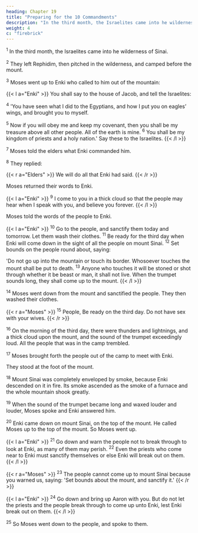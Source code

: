 ```yaml
---
heading: Chapter 19
title: "Preparing for the 10 Commandments"
description: "In the third month, the Israelites came into he wilderness of Sinai"
weight: 4
c: "firebrick"
---
```



<sup>1</sup> In the third month, the Israelites came into he wilderness of Sinai.

<sup>2</sup> They left Rephidim, then pitched in the wilderness, and camped before the mount. 

<sup>3</sup> Moses went up to Enki who called to him out of the mountain:

{{< l a="Enki" >}}
You shall say to the house of Jacob, and tell the Israelites: 

<sup>4</sup> 'You have seen what I did to the Egyptians, and how I put you on eagles’ wings, and brought you to myself. 

<sup>5</sup> Now if you will obey me and keep my covenant, then you shall be my treasure above all other people. All of the earth is mine. <sup>6</sup> You shall be my kingdom of priests and a holy nation.' Say these to the Israelites.
{{< /l >}}


<sup>7</sup> Moses told the elders what Enki commanded him.

<sup>8</sup> They replied:

{{< r a="Elders" >}}
We will do all that Enki had said. 
{{< /r >}}

Moses returned their words to Enki. 

{{< l a="Enki" >}}
<sup>9</sup> I come to you in a thick cloud so that the people may hear when I speak with you, and believe you forever. 
{{< /l >}}

Moses told the words of the people to Enki.


{{< l a="Enki" >}}
<sup>10</sup> Go to the people, and sanctify them today and tomorrow. Let them wash their clothes. <sup>11</sup> Be ready for the third day when Enki will come down in the sight of all the people on mount Sinai. <sup>12</sup> Set bounds on the people round about, saying: 

'Do not go up into the mountain or touch its border. Whosoever touches the mount shall be put to death. <sup>13</sup> Anyone who touches it will be stoned or shot through whether it be beast or man, it shall not live. When the trumpet sounds long, they shall come up to the mount.
{{< /l >}}

<sup>14</sup> Moses went down from the mount and sanctified the people. They then washed their clothes.

{{< r a="Moses" >}}
<sup>15</sup> People, Be ready on the third day. Do not have sex with your wives.
{{< /r >}}


<sup>16</sup> On the morning of the third day, there were thunders and lightnings, and a thick cloud upon the mount, and the sound of the trumpet exceedingly loud. All the people that was in the camp trembled.

<sup>17</sup> Moses brought forth the people out of the camp to meet with Enki.

They stood at the foot of the mount. 

<sup>18</sup> Mount Sinai was completely enveloped by smoke, because Enki descended on it in fire. Its smoke ascended as the smoke of a furnace and the whole mountain shook greatly. 

<sup>19</sup> When the sound of the trumpet became long and waxed louder and louder, Moses spoke and Enki answered him.

<sup>20</sup> Enki came down on mount Sinai, on the top of the mount. He called Moses up to the top of the mount. So Moses went up. 

{{< l a="Enki" >}}
<sup>21</sup> Go down and warn the people not to break through to look at Enki, as many of them may perish. <sup>22</sup> Even the priests who come near to Enki must sanctify themselves or else Enki will break out on them. 
{{< /l >}}

{{< r a="Moses" >}}
<sup>23</sup> The people cannot come up to mount Sinai because you warned us, saying: 'Set bounds about the mount, and sanctify it.' 
{{< /r >}}


{{< l a="Enki" >}}
<sup>24</sup> Go down and bring up Aaron with you. But do not let the priests and the people break through to come up unto Enki, lest Enki break out on them. 
{{< /l >}}


<sup>25</sup> So Moses went down to the people, and spoke to them.